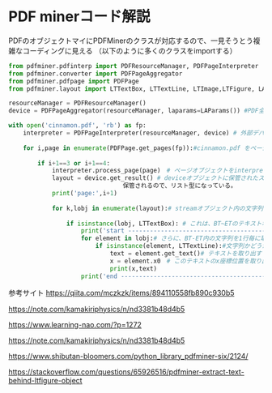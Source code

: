 # PDF minerコード解説

PDFのオブジェクトマイにPDFMinerのクラスが対応するので、一見そうとう複雑なコーディングに見える
（以下のように多くのクラスをimportする）

```python
from pdfminer.pdfinterp import PDFResourceManager, PDFPageInterpreter
from pdfminer.converter import PDFPageAggregator
from pdfminer.pdfpage import PDFPage
from pdfminer.layout import LTTextBox, LTTextLine, LTImage,LTFigure, LAParams, LTTextBoxHorizontal,LTTextContainer,LTChar

resourceManager = PDFResourceManager()
device = PDFPageAggregator(resourceManager, laparams=LAParams()) #PDF全体を操作対象の外部デバイスのように見立ててオブジェクトにする

with open('cinnamon.pdf', 'rb') as fp:
    interpreter = PDFPageInterpreter(resourceManager, device) # 外部デバイスをPDFスクレイピングできる状態にする①
   
    for i,page in enumerate(PDFPage.get_pages(fp)):#cinnamon.pdf をページオブジェクトに変換して1ページづつ取り出す
   
        if i+1==3 or i+1==4:
            interpreter.process_page(page)　# ページオブジェクトをinterpreterオブジェクト①でページオブジェクトをスクレイピングする（結果は仮想端末deviceにデータとして保管される）
            layout = device.get_result() # deviceオブジェクトに保管されたスクレイピングデータを取り出す（ページ内のstreamオブジェクトに、文字列のまとまり単位にオブジェクトとして
　　　　　　　　　　　　　　　　　　　保管されるので、リスト型になっている。
            print('page:',i+1)                
           
            for k,lobj in enumerate(layout):# streamオブジェクト内の文字列のまとまり単位オブジェクトを逐次とりだす。
                
                if isinstance(lobj, LTTextBox): # これは、BT~ETのテキストボックスかどうかを判定する条件文（このほかに、イメージや表オブジェクトがありうる）
                    print('start -------------------------------------------')
                    for element in lobj:# さらに、BT-ET内の文字列を1行毎に取り出す
                        if isinstance(element, LTTextLine):#文字列かどうかを確認
                            text = element.get_text()# テキストを取り出す　lxml の　xpathオブジェクト.text_content() とよく似ている
                            x = element.x0　# このテキストのx座標位置を取り出す。
                            print(x,text)
                    print('end -------------------------------------------')

```
参考サイト
https://qiita.com/mczkzk/items/894110558fb890c930b5

https://note.com/kamakiriphysics/n/nd3381b48d4b5

https://www.learning-nao.com/?p=1272

https://note.com/kamakiriphysics/n/nd3381b48d4b5

https://www.shibutan-bloomers.com/python_library_pdfminer-six/2124/

https://stackoverflow.com/questions/65926516/pdfminer-extract-text-behind-ltfigure-object
